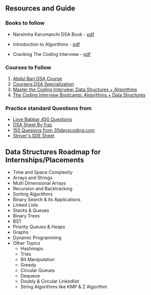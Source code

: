 ## Resources and Guide

### Books to follow

 * Narsimha Karumanchi DSA Book - [pdf](http://www.dhimangaurav.com/docs/data.pdf)
 * Introduction to Algorithms - [pdf]()

 * Cracking The Coding Interview - [pdf]()

### Courses to Follow

1) [Abdul Bari DSA Course](https://www.udemy.com/course/datastructurescncpp/)
2) [Coursera DSA Specialization](https://www.coursera.org/specializations/data-structures-algorithms)
3) [Master the Coding Interview: Data Structures + Algorithms](https://www.udemy.com/course/master-the-coding-interview-data-structures-algorithms/)
4) [The Coding Interview Bootcamp: Algorithms + Data Structures](https://www.udemy.com/course/coding-interview-bootcamp-algorithms-and-data-structure/)


### Practice standard Questions from

   - [Love Babbar 450 Questions]()
   - [DSA Sheet By fraz]()
   - [150 Quesions from 30dayscoding.com]()
   - [Striver's SDE Sheet]()


 ## Data Structures Roadmap for Internships/Placements

* Time and Space Complexity
* Arrays and Strings
* Multi Dimensional Arrays
* Recursion and Backtracking
* Sorting Algorithms
* Binary Search & its Applications
* Linked Lists
* Stacks & Queues
* Binary Trees
* BST
* Priority Queues & Heaps
* Graphs
* Dynamic Programming
* Other Topics
    * Hashmaps
    * Tries
    * Bit Manipulation
    * Greedy
    * Circular Queues
    * Dequeue
    * Doubly & Circular Linkedlist
    * String Algorithms like KMP & Z Algorithm

